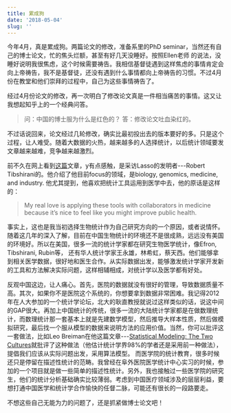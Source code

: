 ```yaml
---
title: 累成狗
date: '2018-05-04'
slug: ''
---
```


今年4月，真是累成狗。两篇论文的修改，准备系里的PhD seminar，当然还有自己的博士论文，忙的焦头烂额，甚至有好几天没睡好。按照Ellen老师
的说法，没睡好说明我很焦虑，这个时候需要祷告。我相信基督徒遇到这样焦虑的事情肯定会向上帝祷告，我不是基督徒，还没有遇到什么事情都向上帝祷告的习惯。不过4月份在教堂和他们崇拜的过程中，自己为这些事情祷告了。

经过4月份论文的修改，再一次明白了修改论文真是一件相当痛苦的事情。这又让我想起知乎上的一个经典问答。

> 问：中国的博士服为什么是红色的？
> 答：修改论文吐血染红的。

不过话说回来，论文经过几轮修改，确实比最初投出去的版本要好的多。只是这个过程，让人难受。随着大数据的火热，越来越多的人选择统计，以后统计领域要发文章越来越难，竞争越来越激烈。

前不久在网上看到[这篇](http://www.statisticsviews.com/details/feature/11001656/I-want-to-help-scientists-understand-things-better-An-interview-with-Robert-Tibs.html)文章，y有点感触，是采访Lasso的发明者---Robert Tibshirani的。他介绍了他目前focus的领域，是biology, genomics, medicine, and industry. 
他尤其提到，他喜欢把统计工具运用到医学中去，他的原话是这样的：

> My real love is applying these tools with collaborators in medicine because it’s nice to feel like you might improve public health.

事实上，这也是我当初选择生物统计作为自己研究方向的一个原因，或者说情怀。随着这几年的深入了解，目前在中国生物统计的环境还不是很成熟，远远没有美国的环境好。所以在美国，很多一流的统计学家都在研究生物医学统计，像Efron, Tibshirani, Rubin等，
还有华人统计学家王永雄，林希虹，蔡天西。他们能够拿到相关医学数据，很好地和医生合作。从实际数据出发，能够激发统计学家开发新的工具和方法解决实际问题，这样相辅相成，对统计学以及医学都有好处。

反观中国这边，让人痛心。首先，医院的数据就没有很好的管理，导致数据质量不高。其次，如果你不是医院这个系统的，你想要拿到数据非常困难。我记得2012年在人大参加的一个统计学论坛，北大的耿直教授就说过这样类似的话，说这中间的GAP很大。再加上中国统计的传统，很多一流的大陆统计学家都是在做数理统计，而数理统计那一套基本上就是先建数学模型，然后推导大样本性质，然后做模拟研究，最后找一个服从模型的数据来说明方法的应用价值。当然，你可以批评这一套做法，比如Leo Breiman在他这篇文章---[Statistical Modeling: The Two Cultures](https://projecteuclid.org/euclid.ss/1009213726)就批评了这种做法（他估计统计学界98%的学者还是采用前一种做法），提倡我们应该从实际问题出发，采用算法模型。
而医学院的统计教育，很多时候还只是停留在描述性统计的范畴。我曾经在阜外医院医学统计中心实习的时候，参加的一个项目就是做一些简单的描述性统计。另外，我也接触过一些医学院的研究生，他们的统计分析基础确实比较薄弱。考虑到中国医疗领域涉及的层层利益，要想打通中国医学和统计学合作愉快的任督二脉，可能还有很长的一段路要走。

不想这些自己无能为力的问题了，还是抓紧做博士论文吧！